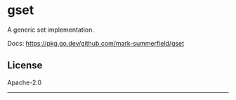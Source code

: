 # gset

A generic set implementation.

Docs: https://pkg.go.dev/github.com/mark-summerfield/gset

## License

Apache-2.0

---
